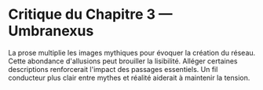 # Critique du Chapitre 3 — Umbranexus
La prose multiplie les images mythiques pour évoquer la création du réseau. Cette abondance d'allusions peut brouiller la lisibilité. Alléger certaines descriptions renforcerait l'impact des passages essentiels. Un fil conducteur plus clair entre mythes et réalité aiderait à maintenir la tension.
